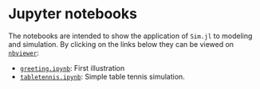 # Jupyter notebooks

The notebooks are intended to show the application of `Sim.jl` to modeling and simulation. By clicking on the links below they can be viewed on [`nbviewer`](https://nbviewer.jupyter.org):

- [`greeting.ipynb`](https://nbviewer.jupyter.org/github/pbayer/Sim.jl/blob/master/docs/notebooks/greeting.ipynb): First illustration
- [`tabletennis.ipynb`](https://nbviewer.jupyter.org/github/pbayer/Sim.jl/blob/master/docs/notebooks/tabletennis.ipynb): Simple table tennis simulation.
